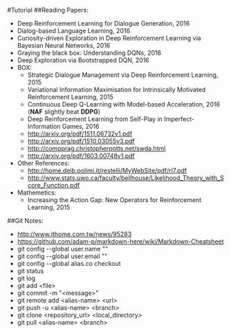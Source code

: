#Tutorial
##Reading Papers:
- Deep Reinforcement Learning for Dialogue Generation, 2016
- Dialog-based Language Learning, 2016
- Curiosity-driven Exploration in Deep Reinforcement Learning via Bayesian Neural Networks, 2016
- Graying the black box: Understanding DQNs, 2016
- Deep Exploration via Bootstrapped DQN, 2016
- BOX:
  - Strategic Dialogue Management via Deep Reinforcement Learning, 2015
  - Variational Information Maximisation for Intrinsically Motivated Reinforcement Learning, 2015
  - Continuous Deep Q-Learning with Model-based Acceleration, 2016  (**NAF** slightly beat **DDPG**)
  - Deep Reinforcement Learning from Self-Play in Imperfect-Information Games, 2016
  - http://arxiv.org/pdf/1511.06732v1.pdf
  - http://arxiv.org/pdf/1510.03055v3.pdf
  - http://compprag.christopherpotts.net/swda.html
  - http://arxiv.org/pdf/1603.00748v1.pdf
- Other References:
  - http://home.deib.polimi.it/restelli/MyWebSite/pdf/rl7.pdf
  - http://www.stats.uwo.ca/faculty/bellhouse/Likelihood_Theory_with_Score_Function.pdf
- Mathemetics:
  - Increasing the Action Gap: New Operators for Reinforcement Learning, 2015

##Git Notes:
- http://www.ithome.com.tw/news/95283
- https://github.com/adam-p/markdown-here/wiki/Markdown-Cheatsheet
- git config --global user.name ""
- git config --global user.email ""
- git config --global alias.co checkout
- git status
- git log
- git add \<file\>
- git commit -m "\<message\>"
- git remote add \<alias-name\> \<url\>
- git push -u \<alias-name\> \<branch\>
- git clone \<repository_url\> \<local_directory\>
- git pull \<alias-name\> \<branch\>

